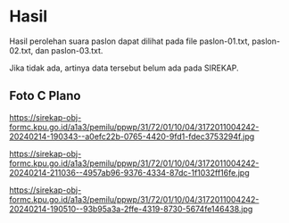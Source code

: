 # Hasil

Hasil perolehan suara paslon dapat dilihat pada file paslon-01.txt, paslon-02.txt, dan paslon-03.txt.

Jika tidak ada, artinya data tersebut belum ada pada SIREKAP.

## Foto C Plano

https://sirekap-obj-formc.kpu.go.id/a1a3/pemilu/ppwp/31/72/01/10/04/3172011004242-20240214-190343--a0efc22b-0765-4420-9fd1-fdec3753294f.jpg

https://sirekap-obj-formc.kpu.go.id/a1a3/pemilu/ppwp/31/72/01/10/04/3172011004242-20240214-211036--4957ab96-9376-4334-87dc-1f1032ff16fe.jpg

https://sirekap-obj-formc.kpu.go.id/a1a3/pemilu/ppwp/31/72/01/10/04/3172011004242-20240214-190510--93b95a3a-2ffe-4319-8730-5674fe146438.jpg

